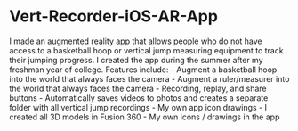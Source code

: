 # Vert-Recorder-iOS-AR-App
I made an augmented reality app that allows people who do not have access to a basketball hoop or vertical jump measuring equipment to track their jumping progress.   I created the app during the summer after my freshman year of college.  Features include: - Augment a basketball hoop into the world that always faces the camera - Augment a ruler/measurer into the world that always faces the camera - Recording, replay, and share buttons - Automatically saves videos to photos and creates a separate folder with all vertical jump recordings - My own app icon drawings  - I created all 3D models in Fusion 360 - My own icons / drawings in the app
